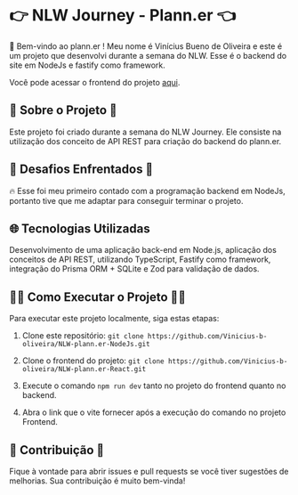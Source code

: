 # 👉 NLW Journey - Plann.er 👈

🚀 Bem-vindo ao plann.er ! Meu nome é Vinícius Bueno de Oliveira e este é um projeto que desenvolvi durante a semana do NLW. Esse é o backend do site em NodeJs e fastify como framework.

Você pode acessar o frontend do projeto [aqui](https://github.com/Vinicius-b-oliveira/NLW-plann.er-React).

## 📜 Sobre o Projeto 📜

Este projeto foi criado durante a semana do NLW Journey. Ele consiste na utilização dos conceito de API REST para criação do backend do plann.er. 

## 🚧 Desafios Enfrentados 🚧

🔥 Esse foi meu primeiro contado com a programação backend em NodeJs, portanto tive que me adaptar para conseguir terminar o projeto.

## 🌐 Tecnologias Utilizadas

Desenvolvimento de uma aplicação back-end em Node.js, aplicação dos conceitos de API REST, utilizando TypeScript, Fastify como framework, integração do Prisma ORM + SQLite e Zod para validação de dados.

## 🏃‍♂️ Como Executar o Projeto 🏃‍♀️

Para executar este projeto localmente, siga estas etapas:

1. Clone este repositório: `git clone https://github.com/Vinicius-b-oliveira/NLW-plann.er-NodeJs.git`

2. Clone o frontend do projeto: `git clone https://github.com/Vinicius-b-oliveira/NLW-plann.er-React.git`

3. Execute o comando `npm run dev` tanto no projeto do frontend quanto no backend.

4. Abra o link que o vite fornecer após a execução do comando no projeto Frontend.

## 🤝 Contribuição 🤝

Fique à vontade para abrir issues e pull requests se você tiver sugestões de melhorias. Sua contribuição é muito bem-vinda!
